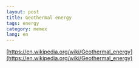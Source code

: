 ```yaml
---
layout: post
title: Geothermal energy
tags: energy
category: memex
lang: en
---
```


[https://en.wikipedia.org/wiki/Geothermal_energy](https://en.wikipedia.org/wiki/Geothermal_energy)